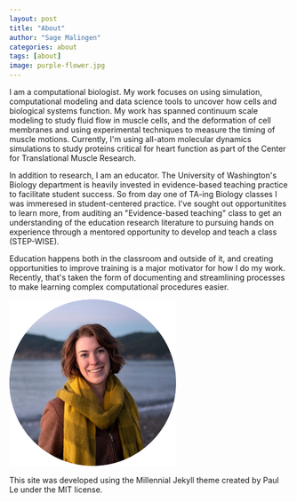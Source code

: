 ```yaml
---
layout: post
title: "About"
author: "Sage Malingen"
categories: about
tags: [about]
image: purple-flower.jpg
---
```


I am a computational biologist. My work focuses on using simulation, computational modeling and data science tools to uncover how cells and biological systems function. My work has spanned continuum scale modeling to study fluid flow in muscle cells, and the deformation of cell membranes and using experimental techniques to measure the timing of muscle motions. Currently, I'm using all-atom molecular dynamics simulations to study proteins critical for heart function as part of the Center for Translational Muscle Research.

In addition to research, I am an educator. The University of Washington's Biology department is heavily invested in evidence-based teaching practice to facilitate student success. So from day one of TA-ing Biology classes I was immeresed in student-centered practice. I've sought out opportunitites to learn more, from auditing an "Evidence-based teaching" class to get an understanding of the education research literature to pursuing hands on experience through a mentored opportunity to develop and teach a class (STEP-WISE).

Education happens both in the classroom and outside of it, and creating opportunities to improve training is a major motivator for how I do my work. Recently, that's taken the form of documenting and streamlining processes to make learning complex computational procedures easier.

<img src="assets/img/roundHeadshot.png" height="300" width="300" alt="Photo of the author.">

This site was developed using the Millennial Jekyll theme created by Paul Le under the MIT license.
